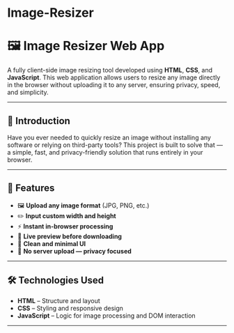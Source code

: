 # Image-Resizer
# 🖼️ Image Resizer Web App

A fully client-side image resizing tool developed using **HTML**, **CSS**, and **JavaScript**. This web application allows users to resize any image directly in the browser without uploading it to any server, ensuring privacy, speed, and simplicity.

---

## 📌 Introduction

Have you ever needed to quickly resize an image without installing any software or relying on third-party tools? This project is built to solve that — a simple, fast, and privacy-friendly solution that runs entirely in your browser.

---

## 🌟 Features

- 🖼️ **Upload any image format** (JPG, PNG, etc.)
- ✏️ **Input custom width and height**
- ⚡ **Instant in-browser processing**
- 🔄 **Live preview before downloading**
- 🧩 **Clean and minimal UI**
- 🔐 **No server upload — privacy focused**

---

## 🛠️ Technologies Used

- **HTML** – Structure and layout  
- **CSS** – Styling and responsive design  
- **JavaScript** – Logic for image processing and DOM interaction

---


